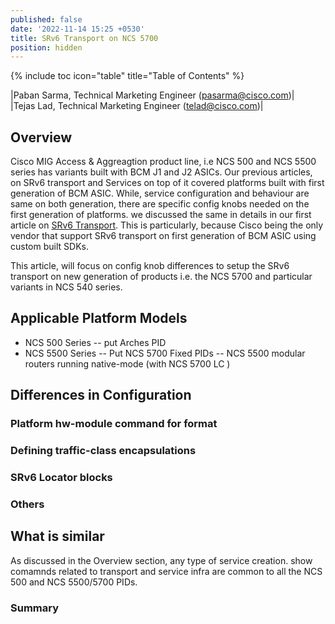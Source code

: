 ```yaml
---
published: false
date: '2022-11-14 15:25 +0530'
title: SRv6 Transport on NCS 5700
position: hidden
---
```

{% include toc icon="table" title="Table of Contents" %}

|Paban Sarma, Technical Marketing Engineer (pasarma@cisco.com)|  
|Tejas Lad, Technical Marketing Engineer (telad@cisco.com)|

<h2> Overview </h2>

Cisco MIG Access & Aggreagtion product line, i.e NCS 500 and NCS 5500 series has variants built with BCM J1 and J2 ASICs. Our previous articles, on SRv6 transport and Services on top of it covered platforms built with first generation of BCM ASIC. While, service configuration and behaviour are same on both generation, there are specific config knobs needed on the first generation of platforms. we discussed the same in details in our first article on [SRv6 Transport](https://xrdocs.io/ncs5500/tutorials/srv6-transport-on-ncs-part-1/). This is particularly, because Cisco being the only vendor that support SRv6 transport on first generation of BCM ASIC using custom built SDKs. 

This article, will focus on config knob differences to setup the SRv6 transport on new generation of products i.e. the NCS 5700 and particular variants in NCS 540 series. 

<h2> Applicable Platform Models </h2>
  
 - NCS 500 Series
  	-- put Arches PID
  - NCS 5500 Series
  	-- Put NCS 5700 Fixed PIDs
  	-- NCS 5500 modular routers running native-mode (with NCS 5700 LC ) 

<h2> Differences in Configuration</h2>

### Platform hw-module command for format
### Defining traffic-class encapsulations
### SRv6 Locator blocks
### Others
  
  <h2> What is similar </h2>
As discussed in the Overview section, any type of service creation. show comamnds related to transport and service infra are common to all the NCS 500 and NCS 5500/5700 PIDs.

<h3> Summary </h2>
